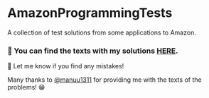 # AmazonProgrammingTests
A collection of test solutions from some applications to Amazon.

### 📘 You can find the texts with my solutions [HERE](/amazon_solved_tests.ipynb).

📌 Let me know if you find any mistakes!

Many thanks to [@manuu1311](https://github.com/manuu1311) for providing me with the texts of the problems! 😁 
